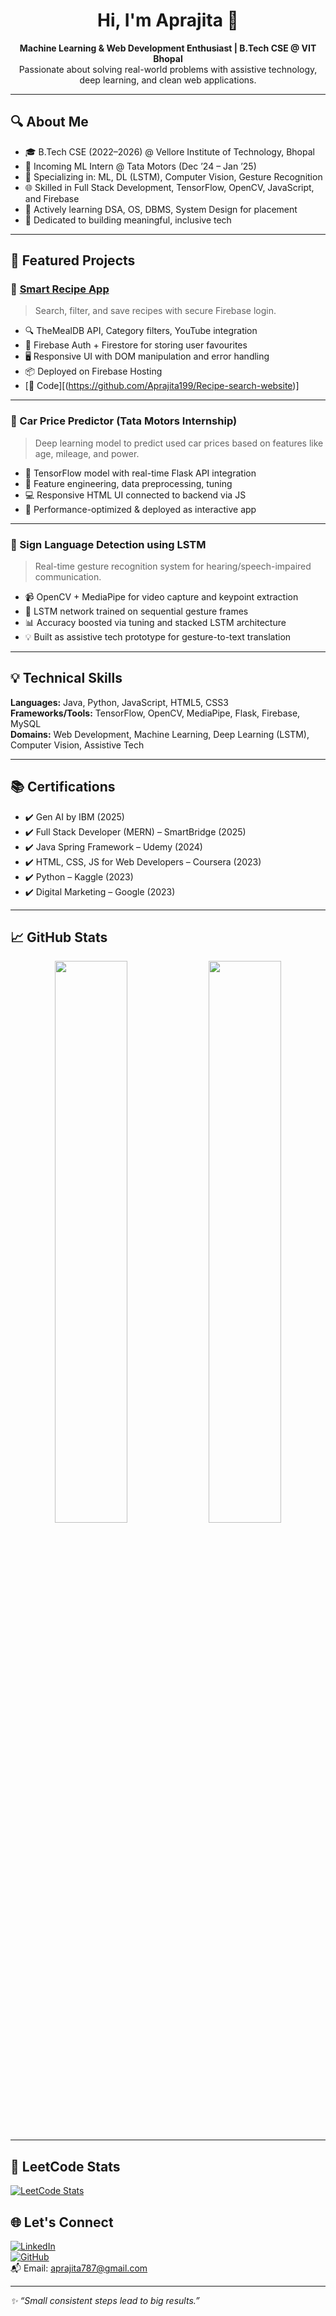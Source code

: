 <h1 align="center">Hi, I'm Aprajita 👋</h1>

<p align="center">
  <b>Machine Learning & Web Development Enthusiast | B.Tech CSE @ VIT Bhopal</b><br>
  Passionate about solving real-world problems with assistive technology, deep learning, and clean web applications.
</p>

---

## 🔍 About Me

- 🎓 B.Tech CSE (2022–2026) @ Vellore Institute of Technology, Bhopal  
- 💼 Incoming ML Intern @ Tata Motors (Dec ’24 – Jan ’25)  
- 🤖 Specializing in: ML, DL (LSTM), Computer Vision, Gesture Recognition  
- 🌐 Skilled in Full Stack Development, TensorFlow, OpenCV, JavaScript, and Firebase  
- 🧠 Actively learning DSA, OS, DBMS, System Design for placement  
- 🌱 Dedicated to building meaningful, inclusive tech

---

## 🚀 Featured Projects

### 🔹 [Smart Recipe App](https://smartrecipeapp-62d85.web.app)  
> Search, filter, and save recipes with secure Firebase login.

- 🔍 TheMealDB API, Category filters, YouTube integration  
- 🔐 Firebase Auth + Firestore for storing user favourites  
- 🖥️ Responsive UI with DOM manipulation and error handling  
- 📦 Deployed on Firebase Hosting  
- [🔗 Code][(https://github.com/Aprajita199/Recipe-search-website)]

---

### 🔹 Car Price Predictor (Tata Motors Internship)  
> Deep learning model to predict used car prices based on features like age, mileage, and power.

- 🧠 TensorFlow model with real-time Flask API integration  
- 🔧 Feature engineering, data preprocessing, tuning  
- 💻 Responsive HTML UI connected to backend via JS  
- 🧪 Performance-optimized & deployed as interactive app

---

### 🔹 Sign Language Detection using LSTM  
> Real-time gesture recognition system for hearing/speech-impaired communication.

- 📹 OpenCV + MediaPipe for video capture and keypoint extraction  
- 🧠 LSTM network trained on sequential gesture frames  
- 📊 Accuracy boosted via tuning and stacked LSTM architecture  
- 💡 Built as assistive tech prototype for gesture-to-text translation

---

## 💡 Technical Skills

**Languages:** Java, Python, JavaScript, HTML5, CSS3  
**Frameworks/Tools:** TensorFlow, OpenCV, MediaPipe, Flask, Firebase, MySQL  
**Domains:** Web Development, Machine Learning, Deep Learning (LSTM), Computer Vision, Assistive Tech  

---

## 📚 Certifications

- ✔️ Gen AI by IBM (2025)  
- ✔️ Full Stack Developer (MERN) – SmartBridge (2025)  
- ✔️ Java Spring Framework – Udemy (2024)  
- ✔️ HTML, CSS, JS for Web Developers – Coursera (2023)  
- ✔️ Python – Kaggle (2023)  
- ✔️ Digital Marketing – Google (2023)  

---

## 📈 GitHub Stats

<p align="center">
  <img width="48%" src="https://github-readme-stats.vercel.app/api?username=Aprajita199&show_icons=true&theme=tokyonight" />
  <img width="48%" src="https://github-readme-streak-stats.herokuapp.com/?user=Aprajita199&theme=tokyonight"/>
</p>

---
## 🧠 LeetCode Stats

[![LeetCode Stats](https://leetcard.jacoblin.cool/Aprajita1909?ext=contest)](https://leetcode.com/Aprajita1909)


## 🌐 Let's Connect

[![LinkedIn](https://img.shields.io/badge/-LinkedIn-0A66C2?style=flat&logo=linkedin&logoColor=white)](https://www.linkedin.com/in/aprajita-717299238/)  
[![GitHub](https://img.shields.io/badge/-GitHub-181717?style=flat&logo=github&logoColor=white)](https://github.com/Aprajita199)  
📬 Email: [aprajita787@gmail.com](mailto:aprajita787@gmail.com)

---

_✨ “Small consistent steps lead to big results.”_
